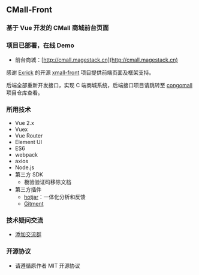 ## CMall-Front

### 基于 Vue 开发的 CMall 商城前台页面

### 项目已部署，在线 Demo

- 前台商城：[http://cmall.magestack.cn](http://cmall.magestack.cn)

感谢 [Exrick](https://github.com/Exrick) 的开源 [xmall-front](https://github.com/Exrick/xmall-front) 项目提供前端页面及框架支持。

后端全部重新开发接口，实现 C 端商城系统，后端接口项目请跳转至 [congomall](https://gitee.com/opengoofy/congomall) 项目仓库查看。

### 所用技术

- Vue 2.x
- Vuex
- Vue Router
- Element UI
- ES6
- webpack
- axios
- Node.js
- 第三方 SDK
  - 极验验证码移除文档
- 第三方插件
  - [hotjar](https://github.com/Exrick/xmall/blob/master/study/hotjar.md)：一体化分析和反馈
  - [Gitment](https://github.com/imsun/gitment)

### 技术疑问交流

- [添加交流群](https://magestack.cn/preparation/group.html)

### 开源协议

- 请遵循原作者 MIT 开源协议

